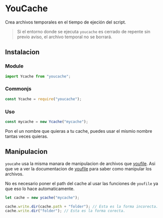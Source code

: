 # YouCache

Crea archivos temporales en el tiempo de ejeción del script.

> Si el entorno donde se ejecuta `youcache` es cerrado de repente sin previo aviso, el archivo temporal no se borrará.

## Instalacion

### Module

```js
import Ycache from "youcache";
```

### Commonjs

```js
const Ycache = require("youcache");
```

### Uso

```js
const mycache = new Ycache("mycache");
```

Pon el un nombre que quieras a tu cache, puedes usar el mismio nombre tantas veces quieras.

## Manipulacion

`youcahe` usa la misma manara de manipulacion de archivos que [youfile](https://github.com/FedYou/youfile). Asi que ve a ver la documentacion de [youfile](https://github.com/FedYou/youfile) para saber como manipular los archivos.

No es necesario poner el path del cache al usar las funciones de `youfile` ya que eso lo hace automaticamente.

```js
let cache = new ycache("mycache");

cache.write.dir(cache.path + "folder"); // Esta es la forma incorecta.
cache.write.dir("folder"); // Esta es la forma corecta.
```
